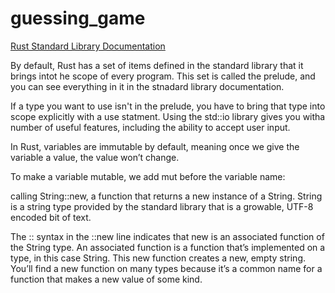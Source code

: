 # guessing_game 








[Rust Standard Library Documentation](https://doc.rust-lang.org/std/prelude/index.html)


By default, Rust has a set of items defined in the standard library that it brings intot he scope of every program. This set is called the prelude, and you can see everything in it in the stnadard library documentation.


If a type you want to use isn't in the prelude, you have to bring that type into scope explicitly with a use statment. Using the std::io library gives you witha number of useful features, including the ability to accept user input.


In Rust, variables are immutable by default, meaning once we give the variable a value, the value won’t change.


To make a variable mutable, we add mut before the variable name:

calling String::new, a function that returns a new instance of a String. String is a string type provided by the standard library that is a growable, UTF-8 encoded bit of text.


The :: syntax in the ::new line indicates that new is an associated function of the String type. An associated function is a function that’s implemented on a type, in this case String. This new function creates a new, empty string. You’ll find a new function on many types because it’s a common name for a function that makes a new value of some kind.
